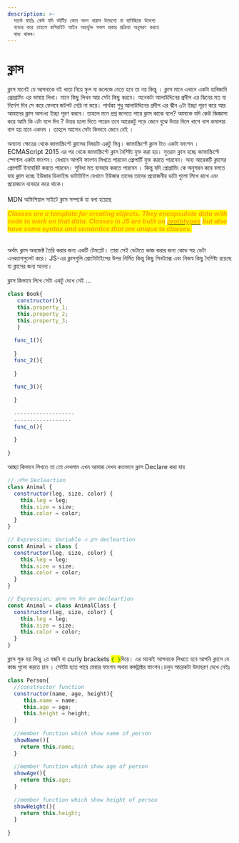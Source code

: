 ```yaml
---
description: >-
  সতর্ক বার্তাঃ কেউ যদি বইটির কোন অংশ খারাপ উদ্দেশ্যে বা বাণিজ্যিক উদ্দেশ্য
  ব্যভার করে তাহলে কপিরাইট আইন অন্তর্ভুক্ত সকল প্রকার প্রক্রিয়া অনুসরণ করতে
  বাধ্য থাকব।
---
```


# ক্লাস

ক্লাস মানেই যে আপনাকে বই খাতা নিয়ে স্কুল বা কলেজে যেতে হবে তা নয় কিন্তু । ক্লাস মানে এখানে একটা হাবিজাবি প্রোগ্রামিং এর ভাষায় লিখা। মানে কিছু লিখব আর সেটা কিছু করবে। অনেকটা আলাউদ্দিনের প্রদীপ এর ঝিনের মত যা নির্দেশ দিব সে করে ফেলবে জটপট দেরি না করে। পার্থক্য শুধু আলাউদ্দিনের প্রদীপ এর ঝীন ৩টা ইচ্ছা পূরণ করে আর আমাদের ক্লাস অসংখ্য ইচ্ছা পূরণ করবে। তাহলে মনে প্রশ্ন জাগতে পারে ক্লাস কাকে বলে? আমাকে যদি কেউ জিজ্ঞাসা করে আমি কি এটা বলে দিব ? উত্তর হলো দিতে পারেন তবে আরেকটু পড়ে জেনে বুঝে উত্তর দিলে খাপে খাপ কমালার বাপ হয় যাবে একদম । তাহলে আসেন সেটা কিভাবে জেনে নেই ।

অন্যান্য ক্ষেত্রের থেকে জাভাস্ক্রিপ্টে ক্লাসের বিষয়টা একটু ভিন্ন। জাভাস্ক্রিপ্টে ক্লাস টাও একটা ফাংশন । ECMAScript 2015 এর পর থেকে জাভাস্ক্রিপ্টে ক্লাস বৈশিষ্ট্য যুক্ত করা হয়। সুতরাং ক্লাস হচ্ছে জাভাস্ক্রিপ্টে স্পেশাল একটা ফাংশন। যেখানে আপনি ফাংশন লিখতে পারবেন প্রোপার্টি যুক্ত করতে পারবেন। অন্য আরেকটি ক্লাসের প্রোপার্টি ইনহেরিট করতে পারবেন। সুবিধা মত ব্যবহার করতে পারবেন । কিন্তু যদি প্রোগ্রামিং কে অনুসরন করে বলতে যায় ক্লাস হচ্ছে ইউজার ডিফাইন্ড ডাটাটাইপ যেখানে ইউজার তাদের তাদের প্রয়োজনীয় ডাটা গুলো লিখে রাখে এবং প্রয়োজনে ব্যবহার করে থাকে।\
\
MDN অফিশিয়াল সাইটে ক্লাস সম্পর্কে যা বলা হয়েছে&#x20;

_<mark style="color:orange;">**Classes are a template for creating objects. They encapsulate data with code to work on that data. Classes in JS are built on**</mark>_ [_<mark style="color:orange;">**prototypes**</mark>_](https://developer.mozilla.org/en-US/docs/Web/JavaScript/Inheritance\_and\_the\_prototype\_chain) _<mark style="color:orange;">**but also have some syntax and semantics that are unique to classes.**</mark>_

\
অর্থাৎ ক্লাস অবজেক্ট তৈরি করার জন্য একটি টেমপ্লেট। তারা সেই ডেটাতে কাজ করার জন্য কোড সহ ডেটা এনক্যাপসুলেট করে। JS-এর ক্লাসগুলি প্রোটোটাইপের উপর নির্মিত কিন্তু কিছু সিনট্যাক্স এবং নিজস্ব কিছু বৈশিষ্ট্য  রয়েছে যা ক্লাসের জন্য অনন্য।

ক্লাস কিভাবে লিখে সেটা একটু দেখে নেই ...

```javascript
class Book{
   constructor(){
   this.property_1;
   this.property_2;
   this.property_3;
   }
  
  func_1(){
  
  }
  func_2(){
  
  }
  
  func_3(){
  
  }
  
  -------------------
  ------------------
  func_n(){
  
  }
  
}
```

আচ্ছা কিভাবে লিখতে তা তো দেখলাম এখন আমারা দেখব কতভাবে ক্লাস Declare  করা যায়&#x20;

```javascript
// বেসিক Decleartion
class Animal {
  constructor(leg, size, color) {
    this.leg = leg;
    this.size = size;
    this.color = color;
  }
}

// Expression; Variable এ ক্লাস decleartion
const Animal = class {
  constructor(leg, size, color) {
    this.leg = leg;
    this.size = size;
    this.color = color;
  }
}

// Expression; ক্লাসের নাম দিয়ে ক্লাস decleartion
const Animal = class AnimalClass {
  constructor(leg, size, color) {
    this.leg = leg;
    this.size = size;
    this.color = color;
  }
}

```

ক্লাস শুরু হয় কিন্তু  ২য় বন্ধনি বা curly brackets <mark style="color:green;">`{ }`</mark>দিয়ে। এর মাঝেই আপনাকে লিখতে হবে আপনি ক্লাসে যে কাজ গুলো করতে চান । সেইটা হতে পারে মেম্বার ফাংশন অথবা কন্সট্রাক্টর ফাংশন।চলুন আরেকটা উদাহরণ দেখে নেইঃ&#x20;

```javascript
class Person{
  //constructor function
  constructor(name, age, height){
     this.name = name;
     this.age = age;
     this.height = height;
  }
  
  //member function which show name of person
  showName(){
    return this.name;
  }
  
  //member function which show age of person
  showAge(){
    return this.age;
  }
  
  //member function which show height of person
  showHeight(){
    return this.height;
  }
  
}
```
